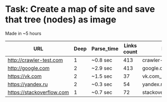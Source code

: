 # Task: Create a map of site and save that tree (nodes) as image

Made in ~5 hours

| URL | Deep | Parse_time | Links count       | Filename                                     |
|---|---------------|------------|-----------|---------------------------------------------|
|http://crawler-test.com  | 1 | ~0.8 sec | 413     | crawler-test.com_1.png  |
|http://google.com  | 2 | ~2.9 sec | 413     | google.com_2.png  |
|https://vk.com  | 2 | ~1.5 sec |  37    | vk.com_2.png  |
|https://yandex.ru  | 2 | ~0.3 sec | 54     | yandex.ru_2.png  |
|https://stackoverflow.com  | 1 | ~0.7 sec | 72     | stackoverflow.com_1.png  |
